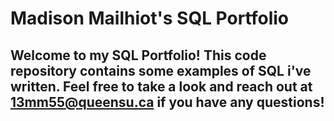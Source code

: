 # Madison Mailhiot's SQL Portfolio

## Welcome to my SQL Portfolio! This code repository contains some examples of SQL i've written. Feel free to take a look and reach out at 13mm55@queensu.ca if you have any questions!


